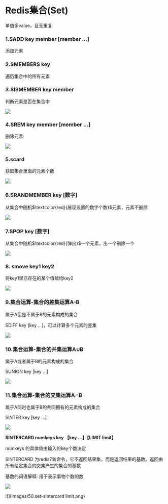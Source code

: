 # Redis集合(Set)

单值多value，且无重复

### 1.SADD key member [member ...] 

添加元素

### 2.SMEMBERS key 

遍历集合中的所有元素

### 3.SISMEMBER key member 

判断元素是否在集合中

![](images/40.set命令.png)

### 4.SREM key member [member ...]

删除元素

![](images/41.set-srem.png)

### 5.scard

获取集合里面的元素个数

![](images/42.set-scard.png)

### 6.SRANDMEMBER key [数字]

从集合中随机$\textcolor{red}{展现设置的数字个数}$元素，元素不删除

![](images/43.set-srandmember.png)

### 7.SPOP key [数字] 

从集合中随机$\textcolor{red}{弹出}$一个元素，出一个删除一个

![](images/44.set-spop.png)

### 8. smove key1 key2

将key1里已存在的某个值赋给key2

![](images/45.set-smove.png)

### 9.集合运算-集合的差集运算A-B

属于A但是不属于B的元素构成的集合

SDIFF key [key ...]，可以计算多个元素的差集

![](images/46.set-sdiff.png)

### 10.集合运算-集合的并集运算A∪B

属于A或者属于B的元素构成的集合

SUNION key [key ...]

![](images/47.set-sunion.png)



### 11.集合运算-集合的交集运算A∩B

属于A同时也属于B的共同拥有的元素构成的集合

SINTER key [key ...]

![](images/48.set-sinter.png)

**SINTERCARD numkeys key 【key ...】【LIMIT limit】**

numkeys 的具体值由输入的key个数决定

SINTERCARD 为redis7新命令，它不返回结果集，而是返回结果的基数。返回由所有给定集合的交集产生的集合的基数

基数的词语解释: 用于表示事物个数的数

![](images/49.set-sintercadr.png)



![](images/50.set-sintercard limit.png)